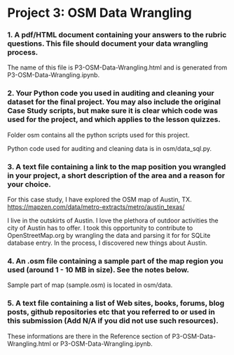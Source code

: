 
# Project 3: OSM Data Wrangling 

### 1. A pdf/HTML document containing your answers to the rubric questions. This file should document your data wrangling process.

The name of this file is P3-OSM-Data-Wrangling.html and is generated from P3-OSM-Data-Wrangling.ipynb.

### 2. Your Python code you used in auditing and cleaning your dataset for the final project. You may also include the original Case Study scripts, but make sure it is clear which code was used for the project, and which applies to the lesson quizzes.

Folder osm contains all the python scripts used for this project. 

Python code used for auditing and cleaning data is in osm/data_sql.py.

### 3. A text file containing a link to the map position you wrangled in your project, a short description of the area and a reason for your choice.

For this case study, I have explored the OSM map of Austin, TX. 
https://mapzen.com/data/metro-extracts/metro/austin_texas/

I live in the outskirts of Austin. I love the plethora of outdoor activities the city of Austin has to offer. I took this opportunity to contribute to OpenStreetMap.org by wrangling the data and parsing it for for SQLite database entry. In the process, I discovered new things about Austin.

### 4. An .osm file containing a sample part of the map region you used (around 1 - 10 MB in size). See the notes below.

Sample part of map (sample.osm) is located in osm/data.

### 5. A text file containing a list of Web sites, books, forums, blog posts, github repositories etc that you referred to or used in this submission (Add N/A if you did not use such resources).

These informations are there in the Reference section of P3-OSM-Data-Wrangling.html or P3-OSM-Data-Wrangling.ipynb.
